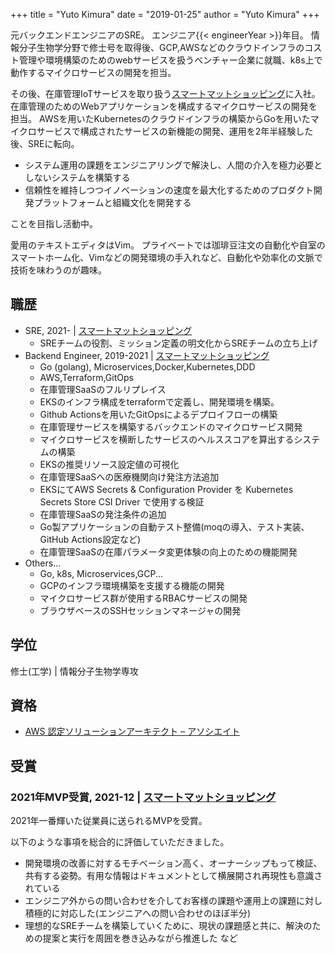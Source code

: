 +++
title = "Yuto Kimura"
date = "2019-01-25"
author = "Yuto Kimura"
+++

元バックエンドエンジニアのSRE。
エンジニア{{< engineerYear >}}年目。
情報分子生物学分野で修士号を取得後、GCP,AWSなどのクラウドインフラのコスト管理や環境構築のためのwebサービスを扱うベンチャー企業に就職、k8s上で動作するマイクロサービスの開発を担当。


その後、在庫管理IoTサービスを取り扱う[スマートマットショッピング](https://smartshopping.co.jp/AboutUs)に入社。
在庫管理のためのWebアプリケーションを構成するマイクロサービスの開発を担当。
AWSを用いたKubernetesのクラウドインフラの構築からGoを用いたマイクロサービスで構成されたサービスの新機能の開発、運用を2年半経験した後、SREに転向。

* システム運用の課題をエンジニアリングで解決し、人間の介入を極力必要としないシステムを構築する
* 信頼性を維持しつつイノベーションの速度を最大化するためのプロダクト開発プラットフォームと組織文化を開発する

ことを目指し活動中。


愛用のテキストエディタはVim。
プライベートでは珈琲豆注文の自動化や自室のスマートホーム化、Vimなどの開発環境の手入れなど、自動化や効率化の文脈で技術を味わうのが趣味。

<!--more-->

## 職歴

* SRE, 2021- &#124; [スマートマットショッピング](https://smartshopping.co.jp/AboutUs)
    * SREチームの役割、ミッション定義の明文化からSREチームの立ち上げ
* Backend Engineer, 2019-2021 &#124; [スマートマットショッピング](https://smartshopping.co.jp/AboutUs)
    * Go (golang), Microservices,Docker,Kubernetes,DDD
    * AWS,Terraform,GitOps
    * 在庫管理SaaSのフルリプレイス
    * EKSのインフラ構成をterraformで定義し、開発環境を構築。
    * Github Actionsを用いたGitOpsによるデプロイフローの構築
    * 在庫管理サービスを構築するバックエンドのマイクロサービス開発
    * マイクロサービスを横断したサービスのヘルススコアを算出するシステムの構築
    * EKSの推奨リソース設定値の可視化
    * 在庫管理SaaSへの医療機関向け発注方法追加
    * EKSにてAWS Secrets & Configuration Provider を Kubernetes Secrets Store CSI Driver で使用する検証
    * 在庫管理SaaSの発注条件の追加
    * Go製アプリケーションの自動テスト整備(moqの導入、テスト実装、GitHub Actions設定など)
    * 在庫管理SaaSの在庫パラメータ変更体験の向上のための機能開発
* Others...
    * Go, k8s, Microservices,GCP...
    * GCPのインフラ環境構築を支援する機能の開発
    * マイクロサービス群が使用するRBACサービスの開発
    * ブラウザベースのSSHセッションマネージャの開発

## 学位

修士(工学) &#124; 情報分子生物学専攻

## 資格

* [AWS 認定ソリューションアーキテクト – アソシエイト](https://www.youracclaim.com/badges/dc880fed-a3f1-40c3-abd2-b5f7a438f4a7/public_url)

## 受賞

### 2021年MVP受賞, 2021-12 &#124; [スマートマットショッピング](https://smartshopping.co.jp/AboutUs)
2021年一番輝いた従業員に送られるMVPを受賞。

以下のような事項を総合的に評価していただきました。
* 開発環境の改善に対するモチベーション高く、オーナーシップもって検証、共有する姿勢。有用な情報はドキュメントとして横展開され再現性も意識されている
* エンジニア外からの問い合わせを介してお客様の課題や運用上の課題に対し積極的に対応した(エンジニアへの問い合わせのほぼ半分)
* 理想的なSREチームを構築していくために、現状の課題感と共に、解決のための提案と実行を周囲を巻き込みながら推進した
など

